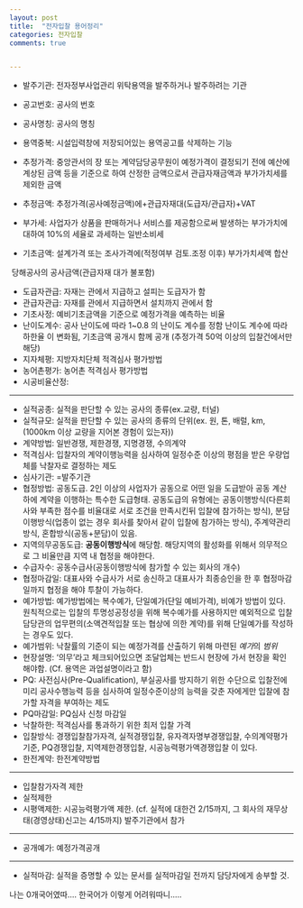 ```yaml
---
layout: post
title:  "전자입찰 용어정리"
categories: 전자입찰
comments: true


---
```


- 발주기관: 전자정부사업관리 위탁용역을 발주하거나 발주하려는 기관
- 공고번호: 공사의 번호
- 공사명칭: 공사의 명칭
- 용역중복: 시설입력창에 저장되어있는 용역공고를 삭제하는 기능

- 추정가격: 중앙관서의 장 또는 계약담당공무원이 예정가격이 결정되기 전에 예산에 계상된 금액 등을 기준으로 하여 산정한 금액으로서 관급자재금액과 부가가치세를 제외한 금액
- 추정금액: 추정가격(공사예정금액)에+관급자재대(도급자/관급자)+VAT
- 부가세: 사업자가 상품을 판매하거나 서비스를 제공함으로써 발생하는 부가가치에 대하여 10%의 세율로 과세하는 일반소비세
- 기초금액: 설계가격 또는 조사가격에(적정여부 검토.조정 이후) 부가가치세액 합산

​             당해공사의 공사금액(관급자재 대가 불포함)

- 도급자관급: 자재는 관에서 지급하고 설피는 도급자가 함
- 관급자관급: 자재를 관에서 지급하면서 설치까지 관에서 함
- 기초사정: 예비기초금액을 기준으로 예정가격을 예측하는 비율
- 난이도계수: 공사 난이도에 따라 1~0.8 의 난이도 계수를 정함 난이도 계수에 따라 하한율 이 변화됨, 기초금액 공개시 함께 공개 (추정가격 50억 이상의 입찰건에서만 해당)
- 지자체평: 지방자치단체 적격심사 평가방법
- 농어촌평가: 농어촌 적격심사 평가방법
- 시공비율산정: 

------

- 실적공종: 실적을 판단할 수 있는 공사의 종류(ex.교량, 터널)
- 실적규모: 실적을 판단할 수 있는 공사의 종류의 단위(ex. 원, 톤, 배럴, km, (1000km 이상 교량을 지어본 경험이 있는자))
- 계약방법: 일반경쟁, 제한경쟁, 지명경쟁, 수의계약
- 적격심사: 입찰자의 계약이행능력을 심사하여 일정수준 이상의 평점을 받은 우량업체를 낙찰자로 결정하는 제도
- 심사기관: =발주기관
- 협정방법: 공동도급. 2인 이상의 사업자가 공동으로 어떤 일을 도급받아 공동 계산 하에 계약을 이행하는 특수한 도급형태. 공동도급의 유형에는 공동이행방식(다른회사와 부족한 점수를 비율대로 서로 조건을 만족시킨뒤 입찰에 참가하는 방식), 분담이행방식(업종이 없는 경우 회사를 찾아서 같이 입찰에 참가하는 방식), 주계약관리방식, 혼합방식(공동+분담)이 있음.
- 지역의무공동도급: **공동이행방식**에 해당함. 해당지역의 활성화를 위해서 의무적으로 그 비율만큼 지역 내 협정을 해야한다.
- 수급자수: 공동수급사(공동이행방식에 참가할 수 있는 회사의 개수)
- 협정마감일: 대표사와 수급사가 서로 송신하고 대표사가 최종승인을 한 후 협정마감일까지 협정을 해야 투찰이 가능하다.
- 예가방법: 예가방법에는 복수예가, 단일예가(단일 예비가격), 비예가 방법이 있다. 원칙적으로는 입찰의 투명성공정성을 위해 복수예가를 사용하지만 예외적으로 입찰담당관의 업무편의(소액견적입찰 또는 협상에 의한 계약)를 위해 단일예가를 작성하는 경우도 있다.
- 예가범위: 낙찰률의 기준이 되는 예정가격를 산출하기 위해 마련된 *예가*의 *범위*
- 현장설명: ‘의무’라고 체크되어있으면 조달업체는 반드시 현장에 가서 현장을 확인해야함. (Cf. 용역은 과업설명이라고 함)
- PQ: 사전심사(Pre-Qualification), 부실공사를 방지하기 위한 수단으로 입찰전에 미리 공사수행능력 등을 심사하여 일정수준이상의 능력을 갖춘 자에게만 입찰에 참가할 자격을 부여하는 제도
- PQ마감일: PQ심사 신청 마감일
- 낙찰하한: 적격심사를 통과하기 위한 최저 입찰 가격
- 입찰방식: 경쟁입찰참가자격, 실적경쟁입찰, 유자격자명부경쟁입찰, 수의계약평가기준, PQ경쟁입찰, 지역제한경쟁입찰, 시공능력평가액경쟁입찰 이 있다.
- 한전계약: 한전계약방법

------

- 입찰참가자격 제한
- 실적제한
- 시평액제한: 시공능력평가액 제한. (cf. 실적에 대한건 2/15까지, 그 회사의 재무상태(경영상태)신고는 4/15까지) 발주기관에서 참가

------

- 공개예가: 예정가격공개

------

- 실적마감: 실적을 증명할 수 있는 문서를 실적마감일 전까지 담당자에게 송부할 것.







나는 0개국어였따.... 한국어가 이렇게 어려워따니.....

